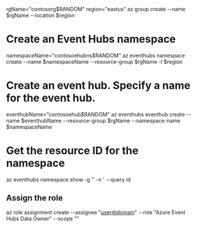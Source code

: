 rgName="contosorg$RANDOM"
region="eastus"
az group create --name $rgName --location $region



# Create an Event Hubs namespace
namespaceName="contosoehubns$RANDOM"
az eventhubs namespace create --name $namespaceName --resource-group $rgName -l $region

# Create an event hub. Specify a name for the event hub. 
eventhubName="contosoehub$RANDOM"
az eventhubs eventhub create --name $eventhubName --resource-group $rgName --namespace-name $namespaceName

# Get the resource ID for the namespace
az eventhubs namespace show -g '<your-event-hub-resource-group>' -n '<your-event-hub-name> --query id

## Assign the role

az role assignment create --assignee "<user@domain>" --role "Azure Event Hubs Data Owner" --scope "<your-resource-id>"